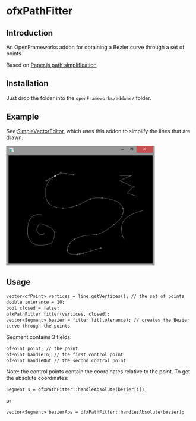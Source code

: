 ofxPathFitter
=====================================

Introduction
------------
An OpenFrameworks addon for obtaining a Bezier curve through a set of points

Based on [Paper.js path simplification](http://paperjs.org/examples/path-simplification/)

Installation
------------
Just drop the folder into the `openFrameworks/addons/` folder.

Example
-------
See [SimpleVectorEditor](https://github.com/acmyu/SimpleVectorEditor), which uses this addon to simplify the lines that are drawn.

<img src="img/edit.png" width="400">

Usage
-----
    vector<ofPoint> vertices = line.getVertices(); // the set of points
    double tolerance = 10;
    bool closed = false;
    ofxPathFitter fitter(vertices, closed);
    vector<Segment> bezier = fitter.fit(tolerance); // creates the Bezier curve through the points

Segment contains 3 fields:

    ofPoint point; // the point
    ofPoint handleIn; // the first control point
    ofPoint handleOut // the second control point

Note: the control points contain the coordinates relative to the point. To get the absolute coordinates:

    Segment s = ofxPathFitter::handleAbsolute(bezier[i]);

or

    vector<Segment> bezierAbs = ofxPathFitter::handlesAbsolute(bezier);
